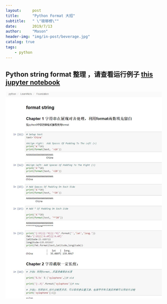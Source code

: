 ```yaml
---
layout:     post
title:      "Python Format 大招"
subtitle:   " \"琅琊榜\""
date:       2019/7/13
author:     "Mason"
header-img: "img/in-post/beverage.jpg"
catalog: true
tags:
    - python    
---
```


## Python string format 整理 ，请查看运行例子 [this jupyter notebook](https://nbviewer.jupyter.org/github/mwei2018/python/blob/master/LearnNots/Foundation/format_string.ipynb)
 

 ![img](/img/in-post/stringfm.jpg)